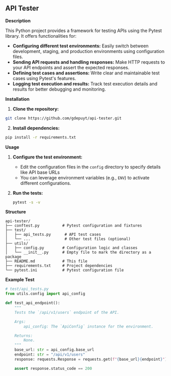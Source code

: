 ## API Tester

**Description**

This Python project provides a framework for testing APIs using the Pytest library. It offers functionalities for:

* **Configuring different test environments:** Easily switch between development, staging, and production environments using configuration files.
* **Sending API requests and handling responses:** Make HTTP requests to your API endpoints and assert the expected responses.
* **Defining test cases and assertions:** Write clear and maintainable test cases using Pytest's features.
* **Logging test execution and results:** Track test execution details and results for better debugging and monitoring.

**Installation**

1. **Clone the repository:**

```bash
git clone https://github.com/gdepuyt/api-tester.git
```

2. **Install dependencies:**

```bash
pip install -r requirements.txt
```

**Usage**

1. **Configure the test environment:**

   * Edit the configuration files in the `config` directory to specify details like API base URLs
   * You can leverage environment variables (e.g., `ENV`) to activate different configurations.

2. **Run the tests:**

   ```bash
   pytest -s -v
   ```

**Structure**

```
api-tester/
├── conftest.py          # Pytest configuration and fixtures
├── test/
│   ├── api_tests.py      # API test cases
│   └── ...               # Other test files (optional)
├── utils/
│   ├── config.py        # Configuration logic and classes
│   └── __init__.py      # Empty file to mark the directory as a package
├── README.md            # This file
├── requirements.txt     # Project dependencies
└── pytest.ini           # Pytest configuration file
```

**Example Test**

```python
# test/api_tests.py
from utils.config import api_config

def test_api_endpoint():
    """
    Tests the `/api/v1/users` endpoint of the API.

    Args:
        api_config: The `ApiConfig` instance for the environment.

    Returns:
        None.
    """
    base_url: str = api_config.base_url
    endpoint: str = "/api/v1/users"
    response: requests.Response = requests.get(f"{base_url}{endpoint}")

    assert response.status_code == 200
```

